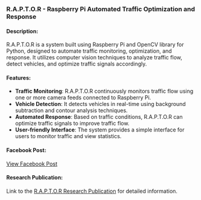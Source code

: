 ### R.A.P.T.O.R - Raspberry Pi Automated Traffic Optimization and Response

#### Description:
R.A.P.T.O.R is a system built using Raspberry Pi and OpenCV library for Python, designed to automate traffic monitoring, optimization, and response. It utilizes computer vision techniques to analyze traffic flow, detect vehicles, and optimize traffic signals accordingly.

#### Features:
- **Traffic Monitoring**: R.A.P.T.O.R continuously monitors traffic flow using one or more camera feeds connected to Raspberry Pi.
- **Vehicle Detection**: It detects vehicles in real-time using background subtraction and contour analysis techniques.
- **Automated Response**: Based on traffic conditions, R.A.P.T.O.R can optimize traffic signals to improve traffic flow.
- **User-friendly Interface**: The system provides a simple interface for users to monitor traffic and view statistics.

#### Facebook Post:
[View Facebook Post](https://www.facebook.com/photo.php?fbid=931526918770539&set=a.560979689158599&type=3)

#### Research Publication:
Link to the [R.A.P.T.O.R Research Publication](https://drive.google.com/file/d/1-j48vZ1sInlDdAZ5-EQw2_BLE_dme0sH/view?pli=1) for detailed information.
